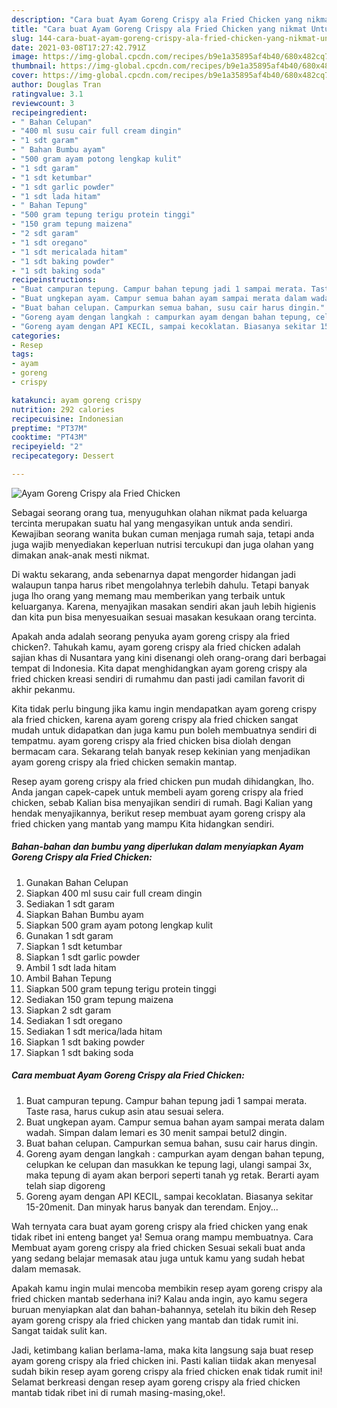 ```yaml
---
description: "Cara buat Ayam Goreng Crispy ala Fried Chicken yang nikmat Untuk Jualan"
title: "Cara buat Ayam Goreng Crispy ala Fried Chicken yang nikmat Untuk Jualan"
slug: 144-cara-buat-ayam-goreng-crispy-ala-fried-chicken-yang-nikmat-untuk-jualan
date: 2021-03-08T17:27:42.791Z
image: https://img-global.cpcdn.com/recipes/b9e1a35895af4b40/680x482cq70/ayam-goreng-crispy-ala-fried-chicken-foto-resep-utama.jpg
thumbnail: https://img-global.cpcdn.com/recipes/b9e1a35895af4b40/680x482cq70/ayam-goreng-crispy-ala-fried-chicken-foto-resep-utama.jpg
cover: https://img-global.cpcdn.com/recipes/b9e1a35895af4b40/680x482cq70/ayam-goreng-crispy-ala-fried-chicken-foto-resep-utama.jpg
author: Douglas Tran
ratingvalue: 3.1
reviewcount: 3
recipeingredient:
- " Bahan Celupan"
- "400 ml susu cair full cream dingin"
- "1 sdt garam"
- " Bahan Bumbu ayam"
- "500 gram ayam potong lengkap kulit"
- "1 sdt garam"
- "1 sdt ketumbar"
- "1 sdt garlic powder"
- "1 sdt lada hitam"
- " Bahan Tepung"
- "500 gram tepung terigu protein tinggi"
- "150 gram tepung maizena"
- "2 sdt garam"
- "1 sdt oregano"
- "1 sdt mericalada hitam"
- "1 sdt baking powder"
- "1 sdt baking soda"
recipeinstructions:
- "Buat campuran tepung. Campur bahan tepung jadi 1 sampai merata. Taste rasa, harus cukup asin atau sesuai selera."
- "Buat ungkepan ayam. Campur semua bahan ayam sampai merata dalam wadah. Simpan dalam lemari es 30 menit sampai betul2 dingin."
- "Buat bahan celupan. Campurkan semua bahan, susu cair harus dingin."
- "Goreng ayam dengan langkah : campurkan ayam dengan bahan tepung, celupkan ke celupan dan masukkan ke tepung lagi, ulangi sampai 3x, maka tepung di ayam akan berpori seperti tanah yg retak. Berarti ayam telah siap digoreng"
- "Goreng ayam dengan API KECIL, sampai kecoklatan. Biasanya sekitar 15-20menit. Dan minyak harus banyak dan terendam. Enjoy..."
categories:
- Resep
tags:
- ayam
- goreng
- crispy

katakunci: ayam goreng crispy 
nutrition: 292 calories
recipecuisine: Indonesian
preptime: "PT37M"
cooktime: "PT43M"
recipeyield: "2"
recipecategory: Dessert

---
```



![Ayam Goreng Crispy ala Fried Chicken](https://img-global.cpcdn.com/recipes/b9e1a35895af4b40/680x482cq70/ayam-goreng-crispy-ala-fried-chicken-foto-resep-utama.jpg)

Sebagai seorang orang tua, menyuguhkan olahan nikmat pada keluarga tercinta merupakan suatu hal yang mengasyikan untuk anda sendiri. Kewajiban seorang  wanita bukan cuman menjaga rumah saja, tetapi anda juga wajib menyediakan keperluan nutrisi tercukupi dan juga olahan yang dimakan anak-anak mesti nikmat.

Di waktu  sekarang, anda sebenarnya dapat mengorder hidangan jadi walaupun tanpa harus ribet mengolahnya terlebih dahulu. Tetapi banyak juga lho orang yang memang mau memberikan yang terbaik untuk keluarganya. Karena, menyajikan masakan sendiri akan jauh lebih higienis dan kita pun bisa menyesuaikan sesuai masakan kesukaan orang tercinta. 



Apakah anda adalah seorang penyuka ayam goreng crispy ala fried chicken?. Tahukah kamu, ayam goreng crispy ala fried chicken adalah sajian khas di Nusantara yang kini disenangi oleh orang-orang dari berbagai tempat di Indonesia. Kita dapat menghidangkan ayam goreng crispy ala fried chicken kreasi sendiri di rumahmu dan pasti jadi camilan favorit di akhir pekanmu.

Kita tidak perlu bingung jika kamu ingin mendapatkan ayam goreng crispy ala fried chicken, karena ayam goreng crispy ala fried chicken sangat mudah untuk didapatkan dan juga kamu pun boleh membuatnya sendiri di tempatmu. ayam goreng crispy ala fried chicken bisa diolah dengan bermacam cara. Sekarang telah banyak resep kekinian yang menjadikan ayam goreng crispy ala fried chicken semakin mantap.

Resep ayam goreng crispy ala fried chicken pun mudah dihidangkan, lho. Anda jangan capek-capek untuk membeli ayam goreng crispy ala fried chicken, sebab Kalian bisa menyajikan sendiri di rumah. Bagi Kalian yang hendak menyajikannya, berikut resep membuat ayam goreng crispy ala fried chicken yang mantab yang mampu Kita hidangkan sendiri.

<!--inarticleads1-->

##### Bahan-bahan dan bumbu yang diperlukan dalam menyiapkan Ayam Goreng Crispy ala Fried Chicken:

1. Gunakan  Bahan Celupan
1. Siapkan 400 ml susu cair full cream dingin
1. Sediakan 1 sdt garam
1. Siapkan  Bahan Bumbu ayam
1. Siapkan 500 gram ayam potong lengkap kulit
1. Gunakan 1 sdt garam
1. Siapkan 1 sdt ketumbar
1. Siapkan 1 sdt garlic powder
1. Ambil 1 sdt lada hitam
1. Ambil  Bahan Tepung
1. Siapkan 500 gram tepung terigu protein tinggi
1. Sediakan 150 gram tepung maizena
1. Siapkan 2 sdt garam
1. Sediakan 1 sdt oregano
1. Sediakan 1 sdt merica/lada hitam
1. Siapkan 1 sdt baking powder
1. Siapkan 1 sdt baking soda




<!--inarticleads2-->

##### Cara membuat Ayam Goreng Crispy ala Fried Chicken:

1. Buat campuran tepung. Campur bahan tepung jadi 1 sampai merata. Taste rasa, harus cukup asin atau sesuai selera.
1. Buat ungkepan ayam. Campur semua bahan ayam sampai merata dalam wadah. Simpan dalam lemari es 30 menit sampai betul2 dingin.
1. Buat bahan celupan. Campurkan semua bahan, susu cair harus dingin.
1. Goreng ayam dengan langkah : campurkan ayam dengan bahan tepung, celupkan ke celupan dan masukkan ke tepung lagi, ulangi sampai 3x, maka tepung di ayam akan berpori seperti tanah yg retak. Berarti ayam telah siap digoreng
1. Goreng ayam dengan API KECIL, sampai kecoklatan. Biasanya sekitar 15-20menit. Dan minyak harus banyak dan terendam. Enjoy...




Wah ternyata cara buat ayam goreng crispy ala fried chicken yang enak tidak ribet ini enteng banget ya! Semua orang mampu membuatnya. Cara Membuat ayam goreng crispy ala fried chicken Sesuai sekali buat anda yang sedang belajar memasak atau juga untuk kamu yang sudah hebat dalam memasak.

Apakah kamu ingin mulai mencoba membikin resep ayam goreng crispy ala fried chicken mantab sederhana ini? Kalau anda ingin, ayo kamu segera buruan menyiapkan alat dan bahan-bahannya, setelah itu bikin deh Resep ayam goreng crispy ala fried chicken yang mantab dan tidak rumit ini. Sangat taidak sulit kan. 

Jadi, ketimbang kalian berlama-lama, maka kita langsung saja buat resep ayam goreng crispy ala fried chicken ini. Pasti kalian tiidak akan menyesal sudah bikin resep ayam goreng crispy ala fried chicken enak tidak rumit ini! Selamat berkreasi dengan resep ayam goreng crispy ala fried chicken mantab tidak ribet ini di rumah masing-masing,oke!.

